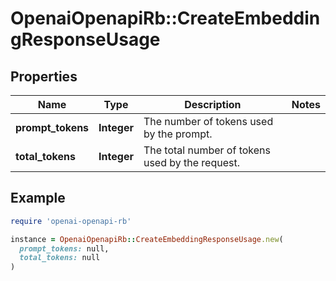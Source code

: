 # OpenaiOpenapiRb::CreateEmbeddingResponseUsage

## Properties

| Name | Type | Description | Notes |
| ---- | ---- | ----------- | ----- |
| **prompt_tokens** | **Integer** | The number of tokens used by the prompt. |  |
| **total_tokens** | **Integer** | The total number of tokens used by the request. |  |

## Example

```ruby
require 'openai-openapi-rb'

instance = OpenaiOpenapiRb::CreateEmbeddingResponseUsage.new(
  prompt_tokens: null,
  total_tokens: null
)
```

